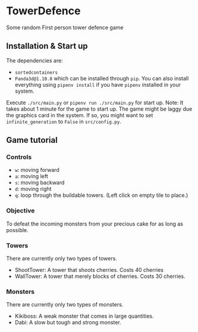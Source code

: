# TowerDefence
Some random First person tower defence game

## Installation & Start up
The dependencies are:
- `sortedcontainers`
- `Panda3d@1.10.8`
which can be installed through `pip`.
You can also install everything using `pipenv install`
if you have `pipenv` installed in your system.

Execute `./src/main.py` or `pipenv run ./src/main.py` for start up.
Note: It takes about 1 minute for the game to start up.
The game might be laggy due the graphics card in the system.
If so, you might want to set `infinite_generation` to `False` in `src/config.py`.


## Game tutorial
### Controls
- `w`: moving forward
- `a`: moving left
- `s`: moving backward
- `d`: moving right
- `q`: loop through the buildable towers. (Left click on empty tile to place.)

### Objective
To defeat the incoming monsters from your precious cake for as long as possible.

### Towers
There are currently only two types of towers.
- ShootTower: A tower that shoots cherries. Costs 40 cherries
- WallTower: A tower that merely blocks of cherries. Costs 30 cherries.

### Monsters
There are currently only two types of monsters.
- Kikiboss: A weak monster that comes in large quantities.
- Dabi: A slow but tough and strong monster.
